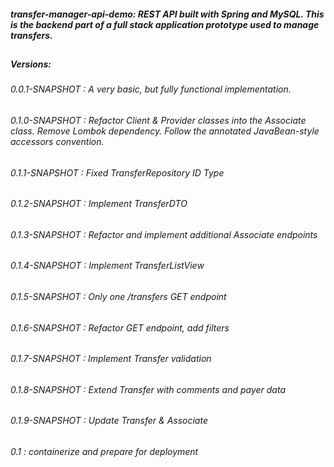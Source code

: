 ##### transfer-manager-api-demo: REST API built with Spring and MySQL. This is the backend part of a full stack application prototype used to manage transfers.
##
##### Versions:
###### 0.0.1-SNAPSHOT : A very basic, but fully functional implementation.
###### 0.1.0-SNAPSHOT : Refactor Client & Provider classes into the Associate class. Remove Lombok dependency. Follow the annotated JavaBean-style accessors convention.
###### 0.1.1-SNAPSHOT : Fixed TransferRepository ID Type
###### 0.1.2-SNAPSHOT : Implement TransferDTO
###### 0.1.3-SNAPSHOT : Refactor and implement additional Associate endpoints
###### 0.1.4-SNAPSHOT : Implement TransferListView
###### 0.1.5-SNAPSHOT : Only one /transfers GET endpoint
###### 0.1.6-SNAPSHOT : Refactor GET endpoint, add filters
###### 0.1.7-SNAPSHOT : Implement Transfer validation
###### 0.1.8-SNAPSHOT : Extend Transfer with comments and payer data
###### 0.1.9-SNAPSHOT : Update Transfer & Associate
###### 0.1 : containerize and prepare for deployment